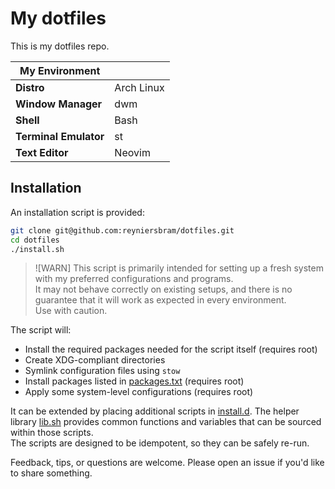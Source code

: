 # My dotfiles

This is my dotfiles repo.

| My Environment |   |
|---|---|
| **Distro** | Arch Linux |
| **Window Manager** | dwm |
| **Shell** | Bash |
| **Terminal Emulator** | st |
| **Text Editor** | Neovim |

## Installation

An installation script is provided:

```sh
git clone git@github.com:reyniersbram/dotfiles.git
cd dotfiles
./install.sh
```

> ![WARN]
> This script is primarily intended for setting up a fresh system with my
> preferred configurations and programs.  
> It may not behave correctly on existing setups, and there is no guarantee that
> it will work as expected in every environment.  
> Use with caution.

The script will:
- Install the required packages needed for the script itself (requires root)
- Create XDG-compliant directories
- Symlink configuration files using `stow`
- Install packages listed in [packages.txt](./etc/packages.txt) (requires root)
- Apply some system-level configurations (requires root)

It can be extended by placing additional scripts in [install.d](./install.d).
The helper library [lib.sh](./lib.sh) provides common functions and variables
that can be sourced within those scripts.  
The scripts are designed to be idempotent, so they can be safely re-run.

Feedback, tips, or questions are welcome. Please open an issue if you'd like to
share something.
